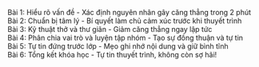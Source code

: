 Bài 1: Hiểu rõ vấn đề - Xác định nguyên nhân gây căng thẳng trong 2 phút  
Bài 2: Chuẩn bị tâm lý - Bí quyết làm chủ cảm xúc trước khi thuyết trình  
Bài 3: Kỹ thuật thở và thư giãn - Giảm căng thẳng ngay lập tức  
Bài 4: Phân chia vai trò và luyện tập nhóm - Tạo sự đồng thuận và tự tin  
Bài 5: Tự tin đứng trước lớp - Mẹo ghi nhớ nội dung và giữ bình tĩnh  
Bài 6: Tổng kết khóa học - Tự tin thuyết trình, không còn sợ hãi!